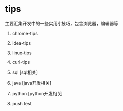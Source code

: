 # tips
主要汇集开发中的一些实用小技巧，包含浏览器，编辑器等

1. chrome-tips

2. idea-tips

3. linux-tips

4. curl-tips

5. sql [sql相关]

6. java [java开发相关]

7. python [python开发相关]

8. push test 
